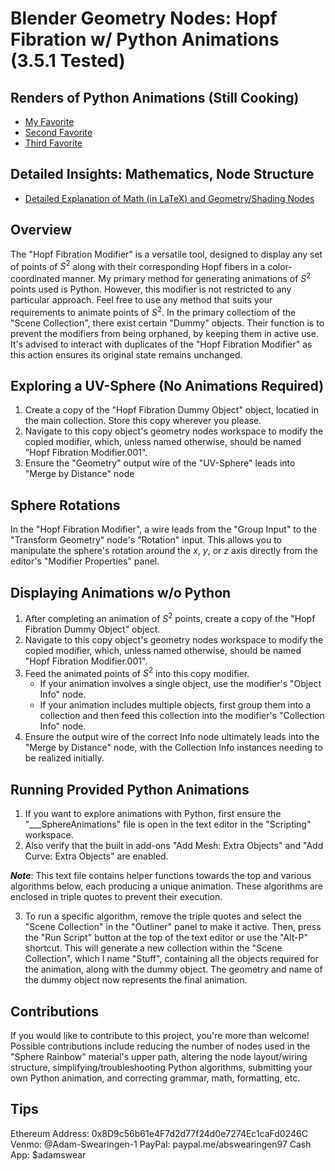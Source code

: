 # Blender Geometry Nodes: Hopf Fibration w/ Python Animations (3.5.1 Tested)

## Renders of Python Animations (Still Cooking)
* [My Favorite](https://imgur.com/sJMVRzE)
* [Second Favorite](https://imgur.com/4EQyjGZ)
* [Third Favorite](https://imgur.com/ZjD5ThF)

## Detailed Insights: Mathematics, Node Structure
* [Detailed Explanation of Math (in LaTeX) and Geometry/Shading Nodes](https://www.overleaf.com/read/cnchjmcvnpqt)

## Overview
The "Hopf Fibration Modifier" is a versatile tool, designed to display any set of points of $S^2$ along with their corresponding Hopf fibers in a color-coordinated manner. My primary method for generating animations of $S^2$ points used is Python. However, this modifier is not restricted to any particular approach. Feel free to use any method that suits your requirements to animate points of $S^2$. In the primary collectiom of the "Scene Collection", there exist certain "Dummy" objects. Their function is to prevent the modifiers from being orphaned, by keeping them in active use. It's advised to interact with duplicates of the "Hopf Fibration Modifier" as this action ensures its original state remains unchanged.

## Exploring a UV-Sphere (No Animations Required)
1. Create a copy of the "Hopf Fibration Dummy Object" object, locatied in the main collection. Store this copy wherever you please. 
2. Navigate to this copy object's geometry nodes workspace to modify the copied modifier, which, unless named otherwise, should be named "Hopf Fibration Modifier.001". 
3. Ensure the "Geometry" output wire of the "UV-Sphere" leads into "Merge by Distance" node

## Sphere Rotations
In the "Hopf Fibration Modifier", a wire leads from the "Group Input" to the "Transform Geometry" node's "Rotation" input. This allows you to manipulate the sphere's rotation around the $x$, $y$, or $z$ axis directly from the editor's "Modifier Properties" panel.

## Displaying Animations w/o Python
1. After completing an animation of $S^2$ points, create a copy of the "Hopf Fibration Dummy Object" object. 
2. Navigate to this copy object's geometry nodes workspace to modify the copied modifier, which, unless named otherwise, should be named "Hopf Fibration Modifier.001". 
3. Feed the animated points of $S^2$ into this copy modifier. 
   * If your animation involves a single object, use the modifier's "Object Info" node.
   * If your animation includes multiple objects, first group them into a collection and then feed this collection into the modifier's "Collection Info" node. 
4. Ensure the output wire of the correct Info node ultimately leads into the "Merge by Distance" node, with the Collection Info instances needing to be realized initially.

## Running Provided Python Animations
1. If you want to explore animations with Python, first ensure the "___SphereAnimations" file is open in the text editor in the "Scripting" workspace. 
2. Also verify that the built in add-ons "Add Mesh: Extra Objects" and "Add Curve: Extra Objects" are enabled. 

***Note***: This text file contains helper functions towards the top and various algorithms below, each producing a unique animation. These algorithms are enclosed in triple quotes to prevent their execution. 

3. To run a specific algorithm, remove the triple quotes and select the "Scene Collection" in the "Outliner" panel to make it active. Then, press the "Run Script" button at the top of the text editor or use the "Alt-P" shortcut. This will generate a new collection within the "Scene Collection", which I name "Stuff", containing all the objects required for the animation, along with the dummy object. The geometry and name of the dummy object now represents the final animation.

## Contributions
If you would like to contribute to this project, you're more than welcome! Possible contributions include reducing the number of nodes used in the "Sphere Rainbow" material's upper path, altering the node layout/wiring structure, simplifying/troubleshooting Python algorithms, submitting your own Python animation, and correcting grammar, math, formatting, etc.

## Tips
Ethereum Address: 0x8D9c56b61e4F7d2d77f24d0e7274Ec1caFd0246C
Venmo: @Adam-Swearingen-1
PayPal: paypal.me/abswearingen97
Cash App: $adamswear










